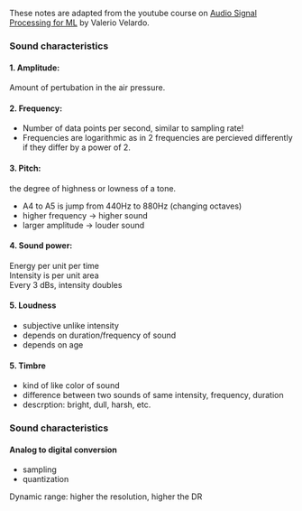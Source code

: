 These notes are adapted from the youtube course on [Audio Signal Processing for ML](https://www.youtube.com/playlist?list=PL-wATfeyAMNqIee7cH3q1bh4QJFAaeNv0) by Valerio Velardo.

### Sound characteristics

#### 1.  Amplitude: 
Amount of pertubation in the air pressure.

#### 2. Frequency: 
- Number of data points per second, similar to sampling rate! 
- Frequencies are logarithmic as in 2 frequencies are percieved differently if they differ by a power of 2.

#### 3. Pitch: 
the degree of highness or lowness of a tone. 

- A4 to A5 is jump from 440Hz to 880Hz (changing octaves)
- higher frequency -> higher sound
- larger amplitude -> louder sound

#### 4. Sound power:
Energy per unit per time <br>
Intensity is per unit area <br>
Every 3 dBs, intensity doubles

#### 5. Loudness
- subjective unlike intensity
- depends on duration/frequency of sound
- depends on age

#### 5. Timbre
- kind of like color of sound
- difference between two sounds of same intensity, frequency, duration
- descrption: bright, dull, harsh, etc.

### Sound characteristics

#### Analog to digital conversion
- sampling
- quantization

Dynamic range: higher the resolution, higher the DR
